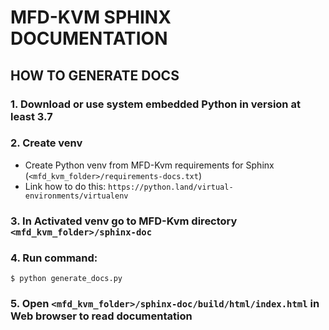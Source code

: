 # MFD-KVM SPHINX DOCUMENTATION

## HOW TO GENERATE DOCS
### 1. Download or use system embedded Python in version at least 3.7
### 2. Create venv
- Create Python venv from MFD-Kvm requirements for Sphinx (`<mfd_kvm_folder>/requirements-docs.txt`) 
- Link how to do this: `https://python.land/virtual-environments/virtualenv`
### 3. In Activated venv go to MFD-Kvm directory `<mfd_kvm_folder>/sphinx-doc`
### 4. Run command:
```shell
$ python generate_docs.py
```
### 5. Open `<mfd_kvm_folder>/sphinx-doc/build/html/index.html` in Web browser to read documentation